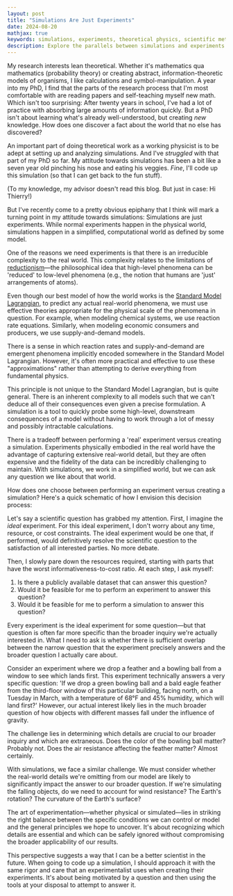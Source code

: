 ```yaml
---
layout: post
title: "Simulations Are Just Experiments"
date: 2024-08-20
mathjax: true
keywords: simulations, experiments, theoretical physics, scientific method, computational modeling, research methodology
description: Explore the parallels between simulations and experiments in scientific research. Learn how simulations serve as computational experiments, offering insights into complex systems and aiding in the discovery of new knowledge in theoretical physics and beyond.
---
```


My research interests lean theoretical. Whether it's mathematics qua mathematics (probability theory) or creating abstract, information-theoretic models of organisms, I like calculations and symbol-manipulation. A year into my PhD, I find that the parts of the research process that I'm most comfortable with are reading papers and self-teaching myself new math. Which isn't too surprising: After twenty years in school, I've had a lot of practice with absorbing large amounts of information quickly. But a PhD isn't about learning what's already well-understood, but creating *new* knowledge. How does one discover a fact about the world that no else has discovered?
 
An important part of doing theoretical work as a working physicist is to be adept at setting up and analyzing simulations. And I've *struggled* with that part of my PhD so far. My attitude towards simulations has been a bit like a seven year old pinching his nose and eating his veggies. *Fine*, I'll code up this simulation (so that I can get back to the fun stuff).

(To my knowledge, my advisor doesn't read this blog. But just in case: Hi Thierry!)

But I've recently come to a pretty obvious epiphany that I think will mark a turning point in my attitude towards simulations: Simulations are just experiments. While normal experiments happen in the physical world, simulations happen in a simplified, computational world as defined by some model.

One of the reasons we need experiments is that there is an irreducible complexity to the real world. This complexity relates to the limitations of [reductionism](https://en.wikipedia.org/wiki/Reductionism)—the philosophical idea that high-level phenomena can be 'reduced' to low-level phenomena (e.g., the notion that humans are 'just' arrangements of atoms).

Even though our best model of how the world works is the [Standard Model Lagrangian](https://en.wikipedia.org/wiki/Mathematical_formulation_of_the_Standard_Model), to predict any actual real-world phenomena, we must use effective theories appropriate for the physical scale of the phenomena in question. For example, when modeling chemical systems, we use reaction rate equations. Similarly, when modeling economic consumers and producers, we use supply-and-demand models.

There is a sense in which reaction rates and supply-and-demand are emergent phenomena implicitly encoded somewhere in the Standard Model Lagrangian. However, it's often more practical and effective to use these "approximations" rather than attempting to derive everything from fundamental physics.

This principle is not unique to the Standard Model Lagrangian, but is quite general. There is an inherent complexity to all models such that we can't deduce all of their consequences even given a precise formulation. A simulation is a tool to quickly probe some high-level, downstream consequences of a model without having to work through a lot of messy and possibly intractable calculations.

There is a tradeoff between performing a 'real' experiment versus creating a simulation. Experiments physically embodied in the real world have the advantage of capturing extensive real-world detail, but they are often expensive and the fidelity of the data can be incredibly challenging to maintain. With simulations, we work in a simplified world, but we can ask any question we like about that world.

How does one choose between performing an experiment versus creating a simulation? Here's a quick schematic of how I envision this decision process:

Let's say a scientific question has grabbed my attention. First, I imagine the *ideal* experiment. For this ideal experiment, I don't worry about any time, resource, or cost constraints. The ideal experiment would be one that, if performed, would definitively resolve the scientific question to the satisfaction of all interested parties. No more debate.

Then, I slowly pare down the resources required, starting with parts that have the worst informativeness-to-cost ratio. At each step, I ask myself:

1. Is there a publicly available dataset that can answer this question?
2. Would it be feasible for me to perform an experiment to answer this question?
3. Would it be feasible for me to perform a simulation to answer this question?

Every experiment is the ideal experiment for some question—but that question is often far more specific than the broader inquiry we're actually interested in. What I need to ask is whether there is sufficient overlap between the narrow question that the experiment precisely answers and the broader question I actually care about.

Consider an experiment where we drop a feather and a bowling ball from a window to see which lands first. This experiment technically answers a very specific question: 'If we drop a green bowling ball and a bald eagle feather from the third-floor window of this particular building, facing north, on a Tuesday in March, with a temperature of 68°F and 45% humidity, which will land first?' However, our actual interest likely lies in the much broader question of how objects with different masses fall under the influence of gravity.

The challenge lies in determining which details are crucial to our broader inquiry and which are extraneous. Does the color of the bowling ball matter? Probably not. Does the air resistance affecting the feather matter? Almost certainly.

With simulations, we face a similar challenge. We must consider whether the real-world details we're omitting from our model are likely to significantly impact the answer to our broader question. If we're simulating the falling objects, do we need to account for wind resistance? The Earth's rotation? The curvature of the Earth's surface?

The art of experimentation—whether physical or simulated—lies in striking the right balance between the specific conditions we can control or model and the general principles we hope to uncover. It's about recognizing which details are essential and which can be safely ignored without compromising the broader applicability of our results.

This perspective suggests a way that I can be a better scientist in the future. When going to code up a simulation, I should approach it with the same rigor and care that an experimentalist uses when creating their experiments. It's about being motivated by a question and then using the tools at your disposal to attempt to answer it.